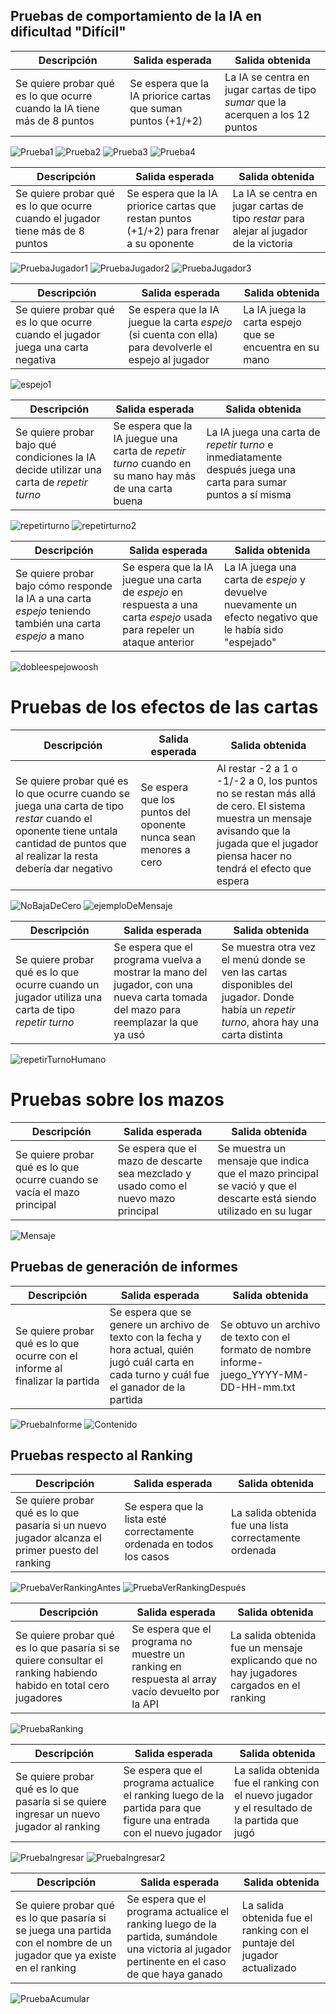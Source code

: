 ## Pruebas de comportamiento de la IA en dificultad "Difícil"

| Descripción | Salida esperada | Salida obtenida
| --- | --- | --- |
| Se quiere probar qué es lo que ocurre cuando la IA tiene más de 8 puntos| Se espera que la IA priorice cartas que suman puntos (+1/+2) | La IA se centra en jugar cartas de tipo *sumar* que la acerquen a los 12 puntos | 

![Prueba1](/imgs/ejiaporganar1.jpg)
![Prueba2](/imgs/ejiaporganar2.jpg)
![Prueba3](/imgs/ejiaporganar3.jpg)
![Prueba4](/imgs/ejiaporganar4.jpg)

| Descripción | Salida esperada | Salida obtenida
| --- | --- | --- |
| Se quiere probar qué es lo que ocurre cuando el jugador tiene más de 8 puntos| Se espera que la IA priorice cartas que restan puntos (+1/+2) para frenar a su oponente | La IA se centra en jugar cartas de tipo *restar* para alejar al jugador de la victoria | 

![PruebaJugador1](/imgs/ejjugadorporganar1.jpg)
![PruebaJugador2](/imgs/ejjugadorporganar2.jpg)
![PruebaJugador3](/imgs/ejjugadorporganar3.png)

| Descripción | Salida esperada | Salida obtenida
| --- | --- | --- |
| Se quiere probar qué es lo que ocurre cuando el jugador juega una carta negativa | Se espera que la IA juegue la carta *espejo* (si cuenta con ella) para devolverle el espejo al jugador | La IA juega la carta espejo que se encuentra en su mano |

![espejo1](/imgs/ejespejo1.jpg)


| Descripción | Salida esperada | Salida obtenida
| --- | --- | --- |
| Se quiere probar bajo qué condiciones la IA decide utilizar una carta de *repetir turno* | Se espera que la IA juegue una carta de *repetir turno* cuando en su mano hay más de una carta buena | La IA juega una carta de *repetir turno* e inmediatamente después juega una carta para sumar puntos a sí misma |

![repetirturno](/imgs/ejrepetirturno1.jpg)
![repetirturno2](/imgs/ejrepetirturno2.jpg)

| Descripción | Salida esperada | Salida obtenida
| --- | --- | --- |
| Se quiere probar bajo cómo responde la IA a una carta *espejo* teniendo también una carta *espejo* a mano | Se espera que la IA juegue una carta de *espejo* en respuesta a una carta *espejo* usada para repeler un ataque anterior | La IA juega una carta de *espejo* y devuelve nuevamente un efecto negativo que le había sido "espejado" |

![dobleespejowoosh](/imgs/espejodoble.jpg)


# Pruebas de los efectos de las cartas

| Descripción | Salida esperada | Salida obtenida
| --- | --- | --- |
| Se quiere probar qué es lo que ocurre cuando se juega una carta de tipo *restar* cuando el oponente tiene untala cantidad de puntos que al realizar la resta debería dar negativo | Se espera que los puntos del oponente nunca sean menores a cero | Al restar -2 a 1 o -1/-2 a 0, los puntos no se restan más allá de cero. El sistema muestra un mensaje avisando que la jugada que el jugador piensa hacer no tendrá el efecto que espera | 

![NoBajaDeCero](/imgs//ejunomenosdos.png)
![ejemploDeMensaje](/imgs//ejmsj.png)

| Descripción | Salida esperada | Salida obtenida
| --- | --- | --- |
| Se quiere probar qué es lo que ocurre cuando un jugador utiliza una carta de tipo *repetir turno* | Se espera que el programa vuelva a mostrar la mano del jugador, con una nueva carta tomada del mazo para reemplazar la que ya usó | Se muestra otra vez el menú donde se ven las cartas disponibles del jugador. Donde había un *repetir turno*, ahora hay una carta distinta |

![repetirTurnoHumano](/imgs/ejrepetirturnojugador.png)

# Pruebas sobre los mazos

| Descripción | Salida esperada | Salida obtenida
| --- | --- | --- |
| Se quiere probar qué es lo que ocurre cuando se vacía el mazo principal | Se espera que el mazo de descarte sea mezclado y usado como el nuevo mazo principal | Se muestra un mensaje que indica que el mazo principal se vació y que el descarte está siendo utilizado en su lugar | 

![Mensaje](/imgs/mazovacio.png)

## Pruebas de generación de informes

| Descripción | Salida esperada | Salida obtenida
| --- | --- | --- |
| Se quiere probar qué es lo que ocurre con el informe al finalizar la partida | Se espera que se genere un archivo de texto con la fecha y hora actual, quién jugó cuál carta en cada turno y cuál fue el ganador de la partida | Se obtuvo un archivo de texto con el formato de nombre informe-juego_YYYY-MM-DD-HH-mm.txt |

![PruebaInforme](/imgs/ejinformesuccesfullycreated.png)
![Contenido](/imgs/contenidoinforme.png)

## Pruebas respecto al Ranking 

| Descripción | Salida esperada | Salida obtenida
| --- | --- | --- |
| Se quiere probar qué es lo que pasaría si un nuevo jugador alcanza el primer puesto del ranking | Se espera que la lista esté correctamente ordenada en todos los casos | La salida obtenida fue una lista correctamente ordenada |

![PruebaVerRankingAntes](/imgs/ejverrankingantes.jpg)
![PruebaVerRankingDespués](/imgs/ejverrankingdespues.jpg)

| Descripción | Salida esperada | Salida obtenida
| --- | --- | --- |
| Se quiere probar qué es lo que pasaría si se quiere consultar el ranking habiendo habido en total cero jugadores | Se espera que el programa no muestre un ranking en respuesta al array vacío devuelto por la API | La salida obtenida fue un mensaje explicando que no hay jugadores cargados en el ranking |

![PruebaRanking](/imgs/ejverrankingvacio.png)

| Descripción | Salida esperada | Salida obtenida
| --- | --- | --- |
| Se quiere probar qué es lo que pasaría si se quiere ingresar un nuevo jugador al ranking | Se espera que el programa actualice el ranking luego de la partida para que figure una entrada con el nuevo jugador | La salida obtenida fue el ranking con el nuevo jugador y el resultado de la partida que jugó |

![PruebaIngresar](/imgs/ejagregarantes.png)
![PruebaIngresar2](/imgs/ejagregardespues.png)

| Descripción | Salida esperada | Salida obtenida
| --- | --- | --- |
| Se quiere probar qué es lo que pasaría si se juega una partida con el nombre de un jugador que ya existe en el ranking | Se espera que el programa actualice el ranking luego de la partida, sumándole una victoria al jugador pertinente en el caso de que haya ganado | La salida obtenida fue el ranking con el puntaje del jugador actualizado |

![PruebaAcumular](/imgs/ejagregarantes.png)